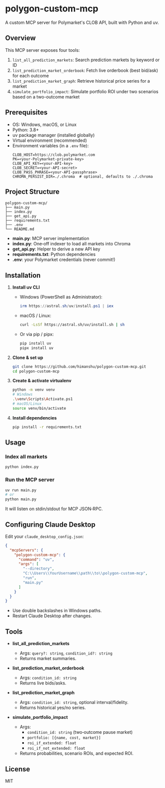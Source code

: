 # polygon-custom-mcp

A custom MCP server for Polymarket's CLOB API, built with Python and uv.

## Overview

This MCP server exposes four tools:

1. `list_all_prediction_markets`: Search prediction markets by keyword or ID  
2. `list_prediction_market_orderbook`: Fetch live orderbook (best bid/ask) for each outcome  
3. `list_prediction_market_graph`: Retrieve historical price series for a market  
4. `simulate_portfolio_impact`: Simulate portfolio ROI under two scenarios based on a two-outcome market

## Prerequisites

- OS: Windows, macOS, or Linux  
- Python: 3.8+  
- uv package manager (installed globally)  
- Virtual environment (recommended)  
- Environment variables (in a `.env` file):
  ```dotenv
  CLOB_HOST=https://clob.polymarket.com
  PK=<your-Polymarket-private-key>
  CLOB_API_KEY=<your-API-key>
  CLOB_SECRET=<your-API-secret>
  CLOB_PASS_PHRASE=<your-API-passphrase>
  CHROMA_PERSIST_DIR=./.chroma  # optional, defaults to ./.chroma
  ```

## Project Structure

```
polygon-custom-mcp/
├── main.py
├── index.py
├── get_api.py
├── requirements.txt
├── .env
└── README.md
```

- **main.py**: MCP server implementation  
- **index.py**: One‑off indexer to load all markets into Chroma  
- **get_api.py**: Helper to derive a new API key  
- **requirements.txt**: Python dependencies  
- **.env**: your Polymarket credentials (never commit!)

## Installation

1. **Install uv CLI**  
   - Windows (PowerShell as Administrator):
     ```powershell
     irm https://astral.sh/uv/install.ps1 | iex
     ```
   - macOS / Linux:
     ```bash
     curl -LsSf https://astral.sh/uv/install.sh | sh
     ```
   - Or via pip / pipx:
     ```bash
     pip install uv
     pipx install uv
     ```

2. **Clone & set up**  
   ```bash
   git clone https://github.com/himanshu/polygon-custom-mcp.git
   cd polygon-custom-mcp
   ```

3. **Create & activate virtualenv**  
   ```bash
   python -m venv venv
   # Windows
   .\venv\Scripts\Activate.ps1
   # macOS/Linux
   source venv/bin/activate
   ```

4. **Install dependencies**  
   ```bash
   pip install -r requirements.txt
   ```

## Usage

### Index all markets
```bash
python index.py
```

### Run the MCP server
```bash
uv run main.py
# or
python main.py
```
It will listen on stdin/stdout for MCP JSON‑RPC.

## Configuring Claude Desktop

Edit your `claude_desktop_config.json`:

```json
{
  "mcpServers": {
    "polygon-custom-mcp": {
      "command": "uv",
      "args": [
        "--directory",
        "C:\\Users\\YourUsername\\path\\to\\polygon-custom-mcp",
        "run",
        "main.py"
      ]
    }
  }
}
```

- Use double backslashes in Windows paths.
- Restart Claude Desktop after changes.

## Tools

- **list_all_prediction_markets**  
  - Args: `query?: string`, `condition_id?: string`
  - Returns market summaries.

- **list_prediction_market_orderbook**  
  - Args: `condition_id: string`
  - Returns live bids/asks.

- **list_prediction_market_graph**  
  - Args: `condition_id: string`, optional interval/fidelity.
  - Returns historical yes/no series.

- **simulate_portfolio_impact**  
  - Args:  
    - `condition_id: string` (two‑outcome pause market)  
    - `portfolio: [{name, cost, market}]`  
    - `roi_if_extended: float`  
    - `roi_if_not_extended: float`  
  - Returns probabilities, scenario ROIs, and expected ROI.

## License

MIT
